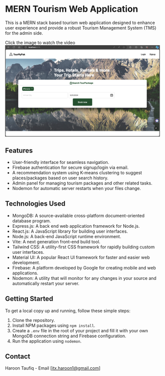 # MERN Tourism Web Application

This is a MERN stack based tourism web application designed to enhance user experience and provide a robust Tourism Management System (TMS) for the admin side.

Click the image to watch the video
[![Watch the video](./Front.png)](https://vimeo.com/952125486?share=copy)

## Features

- User-friendly interface for seamless navigation.
- Firebase authentication for secure signup/login via email.
- A recommendation system using K-means clustering to suggest places/packages based on user search history.
- Admin panel for managing tourism packages and other related tasks.
- Nodemon for automatic server restarts when your files change.

## Technologies Used

- MongoDB: A source-available cross-platform document-oriented database program.
- Express.js: A back end web application framework for Node.js.
- React.js: A JavaScript library for building user interfaces.
- Node.js: A back-end JavaScript runtime environment.
- Vite: A next generation front-end build tool.
- Tailwind CSS: A utility-first CSS framework for rapidly building custom user interfaces.
- Material UI: A popular React UI framework for faster and easier web development.
- Firebase: A platform developed by Google for creating mobile and web applications.
- Nodemon: A utility that will monitor for any changes in your source and automatically restart your server.

## Getting Started

To get a local copy up and running, follow these simple steps:

1. Clone the repository.
2. Install NPM packages using `npm install`.
4. Create a `.env` file in the root of your project and fill it with your own MongoDB connection string and Firebase configuration.
5. Run the application using `nodemon`.

## Contact

Haroon Taufiq - Email [itx.haroon1@gmail.com]
